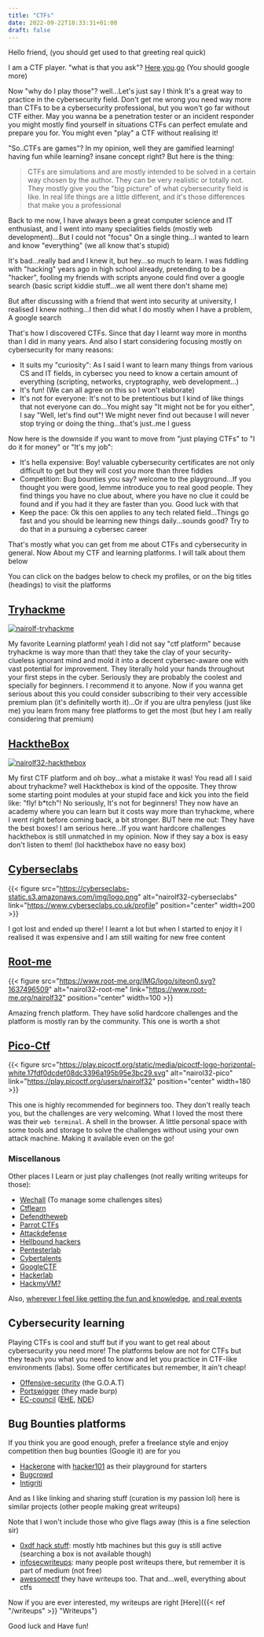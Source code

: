 ```yaml
---
title: "CTFs"
date: 2022-09-22T18:33:31+01:00
draft: false
---
```


Hello friend, (you should get used to that greeting real quick)

I am a CTF player. "what is that you ask"? [Here](https://en.wikipedia.org/wiki/Capture_the_flag_(cybersecurity)).[you](https://ctftime.org/ctf-wtf/).[go](https://dev.to/atan/what-is-ctf-and-how-to-get-started-3f04) (You should google more)

Now "why do I play those"? well...Let's just say I think It's a great way to practice in the cybersecurity field. Don't get me wrong you need way more than CTFs to be a cybersecurity professional, but you won't go far without CTF either. May you wanna be a penetration tester or an incident responder you might mostly find yourself in situations CTFs can perfect emulate and prepare you for. You might even "play" a CTF without realising it!

"So..CTFs are games"? In my opinion, well they are gamified learning! having fun while learning? insane concept right? But here is the thing:

>CTFs are simulations and are mostly intended to be solved in a certain way chosen by the author. They can be very realistic or totally not. They mostly give you the "big picture" of what cybersecurity field is like. In real life things are a little different, and it's those differences that make you a professional

Back to me now, I have always been a great computer science and IT enthusiast, and I went into many specialities fields (mostly web development)...But I could not "focus"
On a single thing...I wanted to learn and know "everything" (we all know that's stupid)

It's bad...really bad and I knew it, but hey...so much to learn. I was fiddling with "hacking" years ago in high school already, pretending to be a "hacker", fooling my friends with scripts anyone could find over a google search (basic script kiddie stuff...we all went there don't shame me)

But after discussing with a friend that went into security at university, I realised I knew nothing...I then did what I do mostly when I have a problem, A google search

That's how I discovered CTFs. Since that day I learnt way more in months than I did in many years. And also I start considering focusing mostly on cybersecurity for many reasons:

- It suits my "curiosity": As I said I want to learn many things from various CS and IT fields, in cybersec you need to know a certain amount of everything (scripting, networks, cryptography, web development...)
- It's fun! (We can all agree on this so I won't elaborate)
- It's not for everyone: It's not to be pretentious but I kind of like things that not everyone can do...You might say "It might not be for you either", I say "Well, let's find out"! We might never find out because I will never stop trying or doing the thing...that's just..me I guess

Now here is the downside if you want to move from "just playing CTFs" to "I do it for money" or "It's my job":

- It's hella expensive: Boy! valuable cybersecurity certificates are not only difficult to get but they will cost you more than three fiddies
- Competition: Bug bounties you say? welcome to the playground...If you thought you were good, lemme introduce you to real good people. They find things you have no clue about, where you have no clue it could be found and if you had it they are faster than you. Good luck with that
- Keep the pace: Ok this oen applies to any tech related field...Things go fast and you should be learning new things daily...sounds good? Try to do that in a pursuing a cybersec career

That's mostly what you can get from me about CTFs and cybersecurity in general. Now About my CTF and learning platforms. I will talk about them below

You can click on the badges below to check my profiles, or on the big titles (headings) to visit the platforms

## [Tryhackme](https://tryhackme.com)

[![nairolf-tryhackme](https://tryhackme-badges.s3.amazonaws.com/nairolf.png)](https://tryhackme.com/p/nairolf)

My favorite Learning platform! yeah I did not say "ctf platform" because tryhackme is way more than that! they take the clay of your security-clueless ignorant mind and mold it into a decent cybersec-aware one with vast potential for improvement. They literally hold your hands throughout your first steps in the cyber. Seriously they are probably the coolest and specially for beginners. I recommend it to anyone. Now if you wanna get serious about this you could consider subscribing to their very accessible premium plan (it's definitelly worth it)...Or if you are ultra penyless (just like me) you learn from many free platforms to get the most (but hey I am really considering that premium)

## [HacktheBox](https://app.hackthebox.com)

[![nairolf32-hackthebox](https://www.hackthebox.eu/badge/image/607474)](https://app.hackthebox.com/profile/607474)

My first CTF platform and oh boy...what a mistake it was! You read all I said about tryhackme? well Hackthebox is kind of the opposite. They throw some starting point modules at your stupid face and kick you into the field like: "fly! b*tch"! No seriously, It's not for beginners! They now have an academy where you can learn but it costs way more than tryhackme, where I went right before coming back, a bit stronger. BUT here me out: They have the best boxes! I am serious here...If you want hardcore challenges hackthebox is still unmatched in my opinion. Now if they say a box is easy don't listen to them! (lol hackthebox have no easy box)

## [Cyberseclabs](https://www.cyberseclabs.co.uk)

{{< figure src="https://cyberseclabs-static.s3.amazonaws.com/img/logo.png" alt="nairolf32-cyberseclabs" link="https://www.cyberseclabs.co.uk/profile" position="center" width=200 >}}

I got lost and ended up there! I learnt a lot but when I started to enjoy it I realised it was expensive and I am still waiting for new free content

## [Root-me](https://www.root-me.org/)

{{< figure src="https://www.root-me.org/IMG/logo/siteon0.svg?1637496509" alt="nairol32-root-me" link="https://www.root-me.org/nairolf32" position="center" width=100 >}}

Amazing french platform. They have solid hardcore challenges and the platform is mostly ran by the community. This one is worth a shot

## [Pico-Ctf](https://play.picoctf.org/)

{{< figure src="https://play.picoctf.org/static/media/picoctf-logo-horizontal-white.17fdf0dcdef08dc3396a195b95e3bc29.svg" alt="nairol32-pico" link="https://play.picoctf.org/users/nairolf32" position="center" width=180 >}}

This one is highly recommended for beginners too. They don't really teach you, but the challenges are very welcoming. What I loved the most there was their `web terminal`. A shell in the browser. A little personal space with some tools and storage to solve the challenges without using your own attack machine. Making it available even on the go!

### Miscellanous

Other places I Learn or just play challenges (not really writing writeups for those):

- [Wechall](https://www.wechall.net/profile/nairolf32) (To manage some challenges sites)
- [Ctflearn](https://ctflearn.com/user/nairolf32)
- [Defendtheweb](https://defendtheweb.net/)
- [Parrot CTFs](https://parrot-ctfs.com/)
- [Attackdefense](https://attackdefense.com/)
- [Hellbound hackers](https://hbh.sh/user/nairolf32)
- [Pentesterlab](https://pentesterlab.com)
- [Cybertalents](https://cybertalents.com/members/nairolf32/profile)
- [GoogleCTF](https://capturetheflag.withgoogle.com/team/nair0lf32)
- [Hackerlab](https://qualif.hackerlab.africa/challenges)
- [HackmyVM?](https://hackmyvm.eu)

Also, [wherever I feel like getting the fun and knowledge](https://ctfsites.github.io/), [and real events](https://ctftime.org/)

## Cybersecurity learning

Playing CTFs is cool and stuff but if you want to get real about cybersecurity you need more! The platforms below are not for CTFs but they teach you what you need to know and let you practice in CTF-like environments (labs). Some offer certificates but remember, It ain't cheap!

- [Offensive-security](https://www.offensive-security.com/pwk-oscp/) (the G.O.A.T)
- [Portswigger](https://portswigger.net/web-security/dashboard) (they made burp)
- [EC-council](https://codered.eccouncil.org/) ([EHE](https://codered.eccouncil.org/certificate/3dba20b9-805a-4902-a235-57c4d7fc4bb0?logged=true), [NDE](https://codered.eccouncil.org/certificate/34d83454-2adb-43b7-bb3f-23f486918966?logged=true))

## Bug Bounties platforms

If you think you are good enough, prefer a freelance style and enjoy competition then bug bounties (Google it) are for you

- [Hackerone](https://hackerone.com/nairolf?type=user) with [hacker101](https://ctf.hacker101.com/) as their playground for starters
- [Bugcrowd](https://bugcrowd.com/nairolf32)
- [Intigriti](https://www.intigriti.com/)

And as I like linking and sharing stuff (curation is my passion lol) here is similar projects (other people making great writeups)

Note that I won't include those who give flags away (this is a fine selection sir)

- [0xdf hack stuff](https://0xdf.gitlab.io/): mostly htb machines but this guy is still active (searching a box is not available though)
- [infosecwriteups](https://infosecwriteups.com/): many people post writeups there, but remember it is part of medium (not free)
- [awesomectf](https://c4pr1c3.github.io/awesome-ctf/) they have writeups too. That and...well, everything about ctfs

Now if you are ever interested, my writeups are right [Here]({{< ref "/writeups" >}} "Writeups")

Good luck and Have fun!

